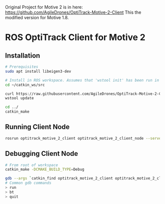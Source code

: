Original Project for Motive 2 is in here: https://github.com/AgileDrones/OptiTrack-Motive-2-Client
This the modified version for Motive 1.8.

# ROS OptiTrack Client for Motive 2

## Installation

```bash
# Prerequisites
sudo apt install libeigen3-dev

# Install in ROS workspace. Assumes that 'wstool init' has been run in workspace
cd ~/catkin_ws/src

curl https://raw.githubusercontent.com/AgileDrones/OptiTrack-Motive-2-Client/master/.rosinstall >> .rosinstall
wstool update

cd ../
catkin_make

```

## Running Client Node

```bash
rosrun optitrack_motive_2_client optitrack_motive_2_client_node --server 192.168.1.12 --local 192.168.1.123
```

## Debugging Client Node

```bash
# From root of workspace
catkin_make -DCMAKE_BUILD_TYPE=Debug

gdb --args `catkin_find optitrack_motive_2_client optitrack_motive_2_client_node` --server 192.168.1.12 --local 192.168.1.123
# Common gdb commands
> run
> bt
> quit
```
